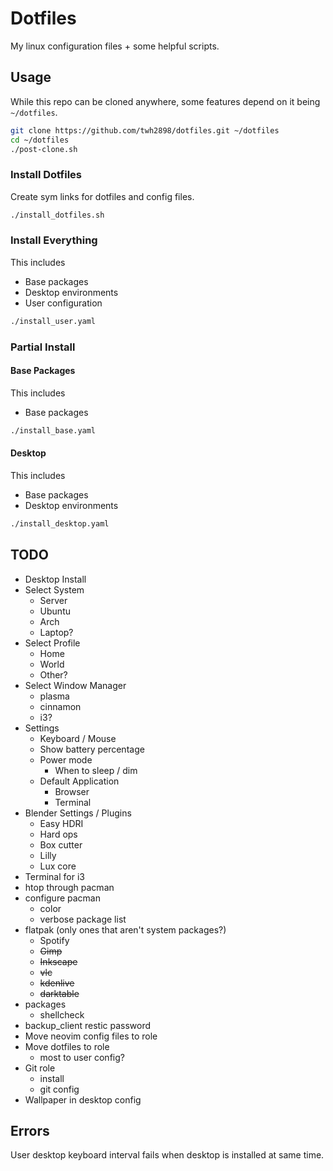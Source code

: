 # Dotfiles

My linux configuration files + some helpful scripts.

## Usage

While this repo can be cloned anywhere, some features depend on it being
`~/dotfiles`.

```sh
git clone https://github.com/twh2898/dotfiles.git ~/dotfiles
cd ~/dotfiles
./post-clone.sh
```

### Install Dotfiles

Create sym links for dotfiles and config files.

```sh
./install_dotfiles.sh
```

### Install Everything

This includes

- Base packages
- Desktop environments
- User configuration

```sh
./install_user.yaml
```

### Partial Install

#### Base Packages

This includes

- Base packages

```sh
./install_base.yaml
```

#### Desktop

This includes

- Base packages
- Desktop environments

```sh
./install_desktop.yaml
```

## TODO

- Desktop Install
- Select System
  - Server
  - Ubuntu
  - Arch
  - Laptop?
- Select Profile
  - Home
  - World
  - Other?
- Select Window Manager
  - plasma
  - cinnamon
  - i3?
- Settings
  - Keyboard / Mouse
  - Show battery percentage
  - Power mode
    - When to sleep / dim
  - Default Application
    - Browser
    - Terminal
- Blender Settings / Plugins
  - Easy HDRI
  - Hard ops
  - Box cutter
  - Lilly
  - Lux core
- Terminal for i3
- htop through pacman
- configure pacman
  - color
  - verbose package list
- flatpak (only ones that aren't system packages?)
  - Spotify
  - ~~Gimp~~
  - ~~Inkscape~~
  - ~~vlc~~
  - ~~kdenlive~~
  - ~~darktable~~
- packages
  - shellcheck
- backup_client restic password
- Move neovim config files to role
- Move dotfiles to role
  - most to user config?
- Git role
  - install
  - git config
- Wallpaper in desktop config

## Errors

User desktop keyboard interval fails when desktop is installed at same time.

